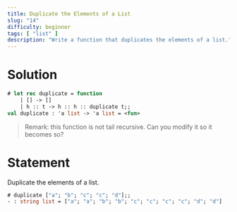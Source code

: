 ```yaml
---
title: Duplicate the Elements of a List
slug: "14"
difficulty: beginner
tags: [ "list" ]
description: "Write a function that duplicates the elements of a list."
---
```


# Solution

```ocaml
# let rec duplicate = function
    | [] -> []
    | h :: t -> h :: h :: duplicate t;;
val duplicate : 'a list -> 'a list = <fun>
```

> Remark: this function is not tail recursive.  Can you modify it so
> it becomes so?

# Statement

Duplicate the elements of a list.

```ocaml
# duplicate ["a"; "b"; "c"; "c"; "d"];;
- : string list = ["a"; "a"; "b"; "b"; "c"; "c"; "c"; "c"; "d"; "d"]
```
